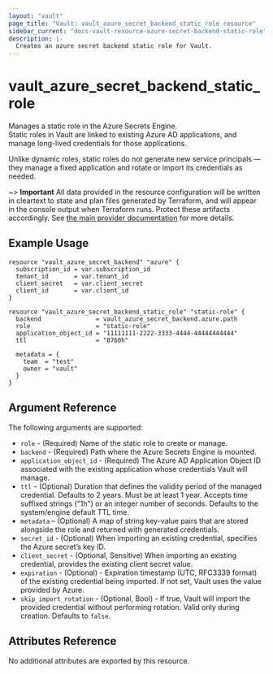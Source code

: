 ```yaml
---
layout: "vault"
page_title: "Vault: vault_azure_secret_backend_static_role resource"
sidebar_current: "docs-vault-resource-azure-secret-backend-static-role"
description: |-
  Creates an azure secret backend static role for Vault.
---
```


# vault\_azure\_secret\_backend\_static\_role

Manages a static role in the Azure Secrets Engine.  
Static roles in Vault are linked to existing Azure AD applications, and manage long-lived credentials for those applications.

Unlike dynamic roles, static roles do not generate new service principals — they manage a fixed application and rotate or import its credentials as needed.

~> **Important** All data provided in the resource configuration will be
written in cleartext to state and plan files generated by Terraform, and
will appear in the console output when Terraform runs. Protect these
artifacts accordingly. See
[the main provider documentation](../index.html)
for more details.

## Example Usage

```hcl
resource "vault_azure_secret_backend" "azure" {
  subscription_id = var.subscription_id
  tenant_id       = var.tenant_id
  client_secret   = var.client_secret
  client_id       = var.client_id
}

resource "vault_azure_secret_backend_static_role" "static-role" {
  backend               = vault_azure_secret_backend.azure.path
  role                  = "static-role"
  application_object_id = "11111111-2222-3333-4444-44444444444"
  ttl                   = "8760h"

  metadata = {
    team  = "test"
    owner = "vault"
  }
}
```

## Argument Reference

The following arguments are supported:

* `role` - (Required) Name of the static role to create or manage.
* `backend` - (Required) Path where the Azure Secrets Engine is mounted.
* `application_object_id` - (Required) The Azure AD Application Object ID associated with the existing application whose credentials Vault will manage.
* `ttl` – (Optional) Duration that defines the validity period of the managed credential. Defaults to 2 years. Must be at least 1 year.
  Accepts time suffixed strings ("1h") or an integer number of seconds. Defaults to the system/engine default TTL time.
* `metadata` – (Optional) A map of string key-value pairs that are stored alongside the role and returned with generated credentials.
* `secret_id` - (Optional) When importing an existing credential, specifies the Azure secret’s key ID.
* `client_secret` - (Optional, Sensitive) When importing an existing credential, provides the existing client secret value.
* `expiration` - (Optional) - Expiration timestamp (UTC, RFC3339 format) of the existing credential being imported. If not set, Vault uses the value provided by Azure.
* `skip_import_rotation` - (Optional, Bool) - If true, Vault will import the provided credential without performing rotation. Valid only during creation. Defaults to `false`.

## Attributes Reference

No additional attributes are exported by this resource.
